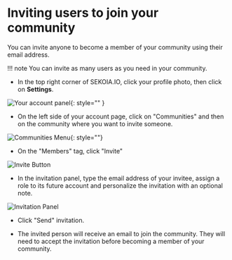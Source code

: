 # Inviting users to join your community

You can invite anyone to become a member of your community using their email address.

!!! note
    You can invite as many users as you need in your community.


* In the top right corner of SEKOIA.IO, click your profile photo, then click on **Settings**.

![Your account panel](/assets/getting_started/your_account_panel.png){: style="" }

* On the left side of your account page, click on "Communities" and then on the community where you want to invite someone.

![Communities Menu](/assets/getting_started/communities_menu_in_user_center.png){: style=""}

* On the "Members" tag, click "Invite"

![Invite Button](/assets/getting_started/member_panel_invite_button.png)

* In the invitation panel, type the email address of your invitee, assign a role to its future account and personalize the invitation with an optional note.

![Invitation Panel](/assets/getting_started/invitation_panel.png)

* Click "Send" invitation.

* The invited person will receive an email to join the community. They will need to accept the invitation before becoming a member of your community.
